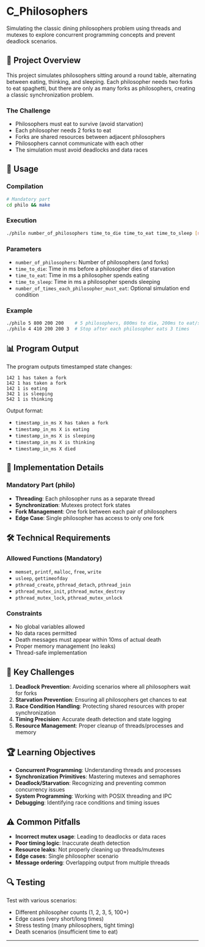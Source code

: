 # C_Philosophers
Simulating the classic dining philosophers problem using threads and mutexes to explore concurrent programming concepts and prevent deadlock scenarios.

## 📖 Project Overview

This project simulates philosophers sitting around a round table, alternating between eating, thinking, and sleeping. Each philosopher needs two forks to eat spaghetti, but there are only as many forks as philosophers, creating a classic synchronization problem.

### The Challenge
- Philosophers must eat to survive (avoid starvation)
- Each philosopher needs 2 forks to eat
- Forks are shared resources between adjacent philosophers
- Philosophers cannot communicate with each other
- The simulation must avoid deadlocks and data races

<!--## 🏗️ Project Structure

```
philosophers/
├── philo/                  # Mandatory part (threads + mutexes)
│   ├── Makefile
│   ├── *.h
│   └── *.c
└── philo_bonus/           # Bonus part (processes + semaphores)
    ├── Makefile
    ├── *.h
    └── *.c
```
-->
## 🚀 Usage

### Compilation
```bash
# Mandatory part
cd philo && make
```
### Execution
```bash
./philo number_of_philosophers time_to_die time_to_eat time_to_sleep [number_of_times_each_philosopher_must_eat]
```

### Parameters
- `number_of_philosophers`: Number of philosophers (and forks)
- `time_to_die`: Time in ms before a philosopher dies of starvation
- `time_to_eat`: Time in ms a philosopher spends eating
- `time_to_sleep`: Time in ms a philosopher spends sleeping
- `number_of_times_each_philosopher_must_eat`: Optional simulation end condition

### Example
```bash
./philo 5 800 200 200    # 5 philosophers, 800ms to die, 200ms to eat/sleep
./philo 4 410 200 200 3  # Stop after each philosopher eats 3 times
```

## 📊 Program Output

The program outputs timestamped state changes:
```
142 1 has taken a fork
142 1 has taken a fork
142 1 is eating
342 1 is sleeping
542 1 is thinking
```

Output format:
- `timestamp_in_ms X has taken a fork`
- `timestamp_in_ms X is eating`
- `timestamp_in_ms X is sleeping`
- `timestamp_in_ms X is thinking`
- `timestamp_in_ms X died`

## 🔧 Implementation Details

### Mandatory Part (philo)
- **Threading**: Each philosopher runs as a separate thread
- **Synchronization**: Mutexes protect fork states
- **Fork Management**: One fork between each pair of philosophers
- **Edge Case**: Single philosopher has access to only one fork
<!--
### Bonus Part (philo_bonus)
- **Processes**: Each philosopher runs as a separate process
- **Synchronization**: Semaphores manage fork availability
- **Fork Pool**: All forks available in the middle of the table
- **IPC**: Inter-process communication via semaphores
-->
## 🛠️ Technical Requirements

### Allowed Functions (Mandatory)
- `memset`, `printf`, `malloc`, `free`, `write`
- `usleep`, `gettimeofday`
- `pthread_create`, `pthread_detach`, `pthread_join`
- `pthread_mutex_init`, `pthread_mutex_destroy`
- `pthread_mutex_lock`, `pthread_mutex_unlock`
<!--
### Allowed Functions (Bonus)
- All mandatory functions plus:
- `fork`, `kill`, `exit`, `waitpid`
- `sem_open`, `sem_close`, `sem_post`, `sem_wait`, `sem_unlink`
-->
### Constraints
- No global variables allowed
- No data races permitted
- Death messages must appear within 10ms of actual death
- Proper memory management (no leaks)
- Thread-safe implementation

## 🎯 Key Challenges

1. **Deadlock Prevention**: Avoiding scenarios where all philosophers wait for forks
2. **Starvation Prevention**: Ensuring all philosophers get chances to eat
3. **Race Condition Handling**: Protecting shared resources with proper synchronization
4. **Timing Precision**: Accurate death detection and state logging
5. **Resource Management**: Proper cleanup of threads/processes and memory

## 🏆 Learning Objectives

- **Concurrent Programming**: Understanding threads and processes
- **Synchronization Primitives**: Mastering mutexes and semaphores
- **Deadlock/Starvation**: Recognizing and preventing common concurrency issues
- **System Programming**: Working with POSIX threading and IPC
- **Debugging**: Identifying race conditions and timing issues

## ⚠️ Common Pitfalls

- **Incorrect mutex usage**: Leading to deadlocks or data races
- **Poor timing logic**: Inaccurate death detection
- **Resource leaks**: Not properly cleaning up threads/mutexes
- **Edge cases**: Single philosopher scenario
- **Message ordering**: Overlapping output from multiple threads

## 🔍 Testing

Test with various scenarios:
- Different philosopher counts (1, 2, 3, 5, 100+)
- Edge cases (very short/long times)
- Stress testing (many philosophers, tight timing)
- Death scenarios (insufficient time to eat)

---
